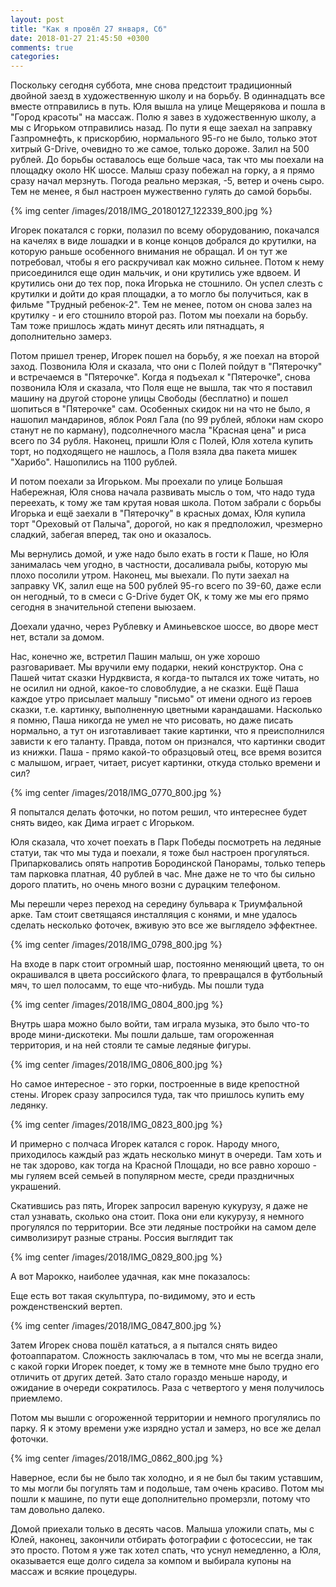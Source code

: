 ```yaml
---
layout: post
title: "Как я провёл 27 января, Сб"
date: 2018-01-27 21:45:50 +0300
comments: true
categories: 
---
```

Поскольку сегодня суббота, мне снова предстоит традиционный двойной заезд в художественную школу и на борьбу. В одиннадцать все вместе отправились в путь. Юля вышла на улице Мещерякова и пошла в "Город красоты" на массаж. Полю я завез в художественную школу, а мы с Игорьком отправились назад. По пути я еще заехал на заправку Газпромнефть, к прискорбию, нормального 95-го не было, только этот хитрый G-Drive, очевидно то же самое, только дороже. Залил на 500 рублей. До борьбы оставалось еще больше часа, так что мы поехали на площадку около НК шоссе. Малыш сразу побежал на горку, а я прямо сразу начал мерзнуть. Погода реально мерзкая, -5, ветер и очень сыро. Тем не менее, я был настроен мужественно гулять до самой борьбы.

{% img center /images/2018/IMG_20180127_122339_800.jpg %}

Игорек покатался с горки, полазил по всему оборудованию, покачался на качелях в виде лошадки и в конце концов добрался до крутилки, на которую раньше особенного внимания не обращал. И он тут же потребовал, чтобы я его раскручивал как можно сильнее. Потом к нему присоединился еще один мальчик, и они крутились уже вдвоем. И крутились они до тех пор, пока Игорька не стошнило. Он успел слезть с крутилки и дойти до края площадки, а то могло бы получиться, как в фильме "Трудный ребенок-2". Тем не менее, потом он снова залез на крутилку - и его стошнило второй раз. Потом мы поехали на борьбу. Там тоже пришлось ждать минут десять или пятнадцать, я дополнительно замерз.

Потом пришел тренер, Игорек пошел на борьбу, я же поехал на второй заход. Позвонила Юля и сказала, что они с Полей пойдут в "Пятерочку" и встречаемся в "Пятерочке". Когда я подъехал к "Пятерочке", снова позвонила Юля и сказала, что Поля еще не вышла, так что я поставил машину на другой стороне улицы Свободы (бесплатно) и пошел шопиться в "Пятерочке" сам. Особенных скидок ни на что не было, я нашопил мандаринов, яблок Роял Гала (по 99 рублей, яблоки нам скоро станут не по карману), подсолнечного масла "Красная цена" и риса всего по 34 рубля. Наконец, пришли Юля с Полей, Юля хотела купить торт, но подходящего не нашлось, а Поля взяла два пакета мишек "Харибо". Нашопились на 1100 рублей.

И потом поехали за Игорьком. Мы проехали по улице Большая Набережная, Юля снова начала развивать мысль о том, что надо туда переехать, к тому же там крутая новая школа. Потом забрали с борьбы Игорька и ещё заехали в "Пятерочку" в красных домах, Юля купила торт "Ореховый от Палыча", дорогой, но как я предположил, чрезмерно сладкий, забегая вперед, так оно и оказалось. 

Мы вернулись домой, и уже надо было ехать в гости к Паше, но Юля занималась чем угодно, в частности, досаливала рыбы, которую мы плохо посолили утром. Наконец, мы выехали. По пути заехал на заправку VK, залил еще на 500 рублей 95-го всего по 39-60, даже если он негодный, то в смеси c G-Drive будет ОК, к тому же мы его прямо сегодня в значительной степени выюзаем.

Доехали удачно, через Рублевку и Аминьевское шоссе, во дворе мест нет, встали за домом.

Нас, конечно же, встретил Пашин малыш, он уже хорошо разговаривает. Мы вручили ему подарки, некий конструктор. Она с Пашей читат сказки Нурдквиста, я когда-то пытался их тоже читать, но не осилил ни одной, какое-то словоблудие, а не сказки. Ещё Паша каждое утро присылает малышу "письмо" от имени одного из героев сказки, т.е. картинку, выполненную цветными карандашами. Насколько я помню, Паша никогда не умел не что рисовать, но даже писать нормально, а тут он изготавливает такие картинки, что я преисполнился зависти к его таланту. Правда, потом он признался, что картинки сводит из книжки. Паша - прямо какой-то образцовый отец, все время возится с малышом, играет, читает, рисует картинки, откуда столько времени и сил? 

{% img center /images/2018/IMG_0770_800.jpg %}

Я попытался делать фоточки, но потом решил, что интереснее будет снять видео, как Дима играет с Игорьком.


Юля сказала, что хочет поехать в Парк Победы посмотреть на ледяные статуи, так что мы туда и поехали, я тоже был настроен прогуляться. Припарковались опять напротив Бородинской Панорамы, только теперь там парковка платная, 40 рублей в час. Мне даже не то что бы сильно дорого платить, но очень много возни с дурацким телефоном.

Мы перешли через переход на середину бульвара к Триумфальной арке. Там стоит светящаяся инсталляция с конями, и мне удалось сделать несколько фоточек, вживую это все же выглядело эффектнее.

{% img center /images/2018/IMG_0798_800.jpg %}

На входе в парк стоит огромный шар, постоянно меняющий цвета, то он окрашивался в цвета российского флага, то превращался в футбольный мяч, то шел полосамм, то еще что-нибудь. Мы пошли туда

{% img center /images/2018/IMG_0804_800.jpg %}

Внутрь шара можно было войти, там играла музыка, это было что-то вроде мини-дискотеки. Мы пошли дальше, там огороженная территория, и на ней стояли те самые ледяные фигуры.

{% img center /images/2018/IMG_0806_800.jpg %}

Но самое интересное - это горки, построенные в виде крепостной стены. Игорек сразу запросился туда, так что пришлось купить ему ледянку.

{% img center /images/2018/IMG_0823_800.jpg %}

И примерно с полчаса Игорек катался с горок. Народу много, приходилось каждый раз ждать несколько минут в очереди. Там хоть и не так здорово, как тогда на Красной Площади, но все равно хорошо - мы гуляем всей семьей в популярном месте, среди праздничных украшений.

Скатившись раз пять, Игорек запросил вареную кукурузу, я даже не стал узнавать, сколько она стоит. Пока они ели кукурузу, я немного прогулялся по территории. Все эти ледяные постройки на самом деле символизирут разные страны. Россия выглядит так

{% img center /images/2018/IMG_0829_800.jpg %}

А вот Марокко, наиболее удачная, как мне показалось:


Еще есть вот такая скульптура, по-видимому, это и есть рожденственский вертеп.

{% img center /images/2018/IMG_0847_800.jpg %}

Затем Игорек снова пошёл кататься, а я пытался снять видео фотоаппаратом. Сложность заключалась в том, что мы не всегда знали, с какой горки Игорек поедет, к тому же в темноте мне было трудно его отличить от других детей. Зато стало гораздо меньше народу, и ожидание в очереди сократилось. Раза с четвертого у меня получилось приемлемо.

Потом мы вышли с огороженной территории и немного прогулялись по парку. Я к этому времени уже изрядно устал и замерз, но все же делал фоточки. 

{% img center /images/2018/IMG_0862_800.jpg %}

Наверное, если бы не было так холодно, и я не был бы таким уставшим, то мы могли бы погулять там и подольше, там очень красиво. Потом мы пошли к машине, по пути еще дополнительно промерзли, потому что там довольно далеко.

Домой приехали только в десять часов. Малыша уложили спать, мы с Юлей, наконец, закончили отбирать фотографии с фотосессии, не так это просто. Потом я уже так хотел спать, что уснул немедленно, а Юля, оказывается еще долго сидела за компом и выбирала купоны на массаж и всякие процедуры.